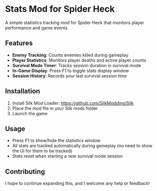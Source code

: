 # Stats Mod for Spider Heck

A simple statistics tracking mod for Spider Heck that monitors player performance and game events.

## Features

- **Enemy Tracking**: Counts enemies killed during gameplay
- **Player Statistics**: Monitors player deaths and active player counts
- **Survival Mode Timer**: Tracks session duration in survival mode
- **In-Game Display**: Press F1 to toggle stats display window
- **Session History**: Records your last survival session time

## Installation

1. Install Silk Mod Loader: https://github.com/SilkModding/Silk
2. Place the mod file in your Silk mods folder
3. Launch the game

## Usage

- Press F1 to show/hide the statistics window
- All stats are tracked automatically during gameplay (no need to show the UI for them to be tracked)
- Stats reset when starting a new survival mode session

## Contributing
I hope to continue expanding this, and I welcome any help or feedback! 


